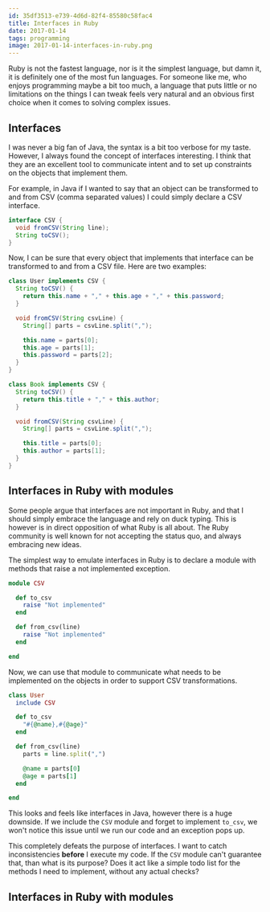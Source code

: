 ```yaml
---
id: 35df3513-e739-4d6d-82f4-85580c58fac4
title: Interfaces in Ruby
date: 2017-01-14
tags: programming
image: 2017-01-14-interfaces-in-ruby.png
---
```


Ruby is not the fastest language, nor is it the simplest language, but damn it,
it is definitely one of the most fun languages. For someone like me, who enjoys
programming maybe a bit too much, a language that puts little or no limitations
on the things I can tweak feels very natural and an obvious first choice when it
comes to solving complex issues.

## Interfaces

I was never a big fan of Java, the syntax is a bit too verbose for my taste.
However, I always found the concept of interfaces interesting. I think that they
are an excellent tool to communicate intent and to set up constraints on the
objects that implement them.

For example, in Java if I wanted to say that an object can be transformed to and
from CSV (comma separated values) I could simply declare a CSV interface.

``` java
interface CSV {
  void fromCSV(String line);
  String toCSV();
}
```

Now, I can be sure that every object that implements that interface can be
transformed to and from a CSV file. Here are two examples:

``` java
class User implements CSV {
  String toCSV() {
    return this.name + "," + this.age + "," + this.password;
  }

  void fromCSV(String csvLine) {
    String[] parts = csvLine.split(",");

    this.name = parts[0];
    this.age = parts[1];
    this.password = parts[2];
  }
}
```

``` java
class Book implements CSV {
  String toCSV() {
    return this.title + "," + this.author;
  }

  void fromCSV(String csvLine) {
    String[] parts = csvLine.split(",");

    this.title = parts[0];
    this.author = parts[1];
  }
}
```

## Interfaces in Ruby with modules

Some people argue that interfaces are not important in Ruby, and that I should
simply embrace the language and rely on duck typing. This is however is in
direct opposition of what Ruby is all about. The Ruby community is well known
for not accepting the status quo, and always embracing new ideas.

The simplest way to emulate interfaces in Ruby is to declare a module with
methods that raise a not implemented exception.

``` ruby
module CSV

  def to_csv
    raise "Not implemented"
  end

  def from_csv(line)
    raise "Not implemented"
  end

end
```

Now, we can use that module to communicate what needs to be implemented on the
objects in order to support CSV transformations.

``` ruby
class User
  include CSV

  def to_csv
    "#{@name},#{@age}"
  end

  def from_csv(line)
    parts = line.split(",")

    @name = parts[0]
    @age = parts[1]
  end

end
```

This looks and feels like interfaces in Java, however there is a huge downside.
If we include the `CSV` module and forget to implement `to_csv`, we won't notice
this issue until we run our code and an exception pops up.

This completely defeats the purpose of interfaces. I want to catch
inconsistencies __before__ I execute my code. If the `CSV` module can't
guarantee that, than what is its purpose? Does it act like a simple todo list
for the methods I need to implement, without any actual checks?

## Interfaces in Ruby with modules
